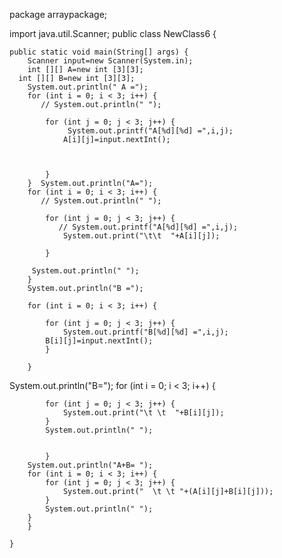 
package arraypackage;

import java.util.Scanner;
public class NewClass6 {
 
    public static void main(String[] args) {
        Scanner input=new Scanner(System.in);
        int [][] A=new int [3][3];
      int [][] B=new int [3][3];
        System.out.println(" A =");
        for (int i = 0; i < 3; i++) {
           // System.out.println(" ");
            
            for (int j = 0; j < 3; j++) {
                 System.out.printf("A[%d][%d] =",i,j);
                A[i][j]=input.nextInt();
         
                
        
            }
        }  System.out.println("A=");
        for (int i = 0; i < 3; i++) {
           // System.out.println(" ");
            
            for (int j = 0; j < 3; j++) {
               // System.out.printf("A[%d][%d] =",i,j);
                System.out.print("\t\t  "+A[i][j]);
            
            }
            
         System.out.println(" ");
        }
        System.out.println("B =");
        
        for (int i = 0; i < 3; i++) {
          
            for (int j = 0; j < 3; j++) {
                System.out.printf("B[%d][%d] =",i,j);
            B[i][j]=input.nextInt();      
            }
            
        }
 System.out.println("B=");
        for (int i = 0; i < 3; i++) {
            
            for (int j = 0; j < 3; j++) {
                System.out.print("\t \t  "+B[i][j]);
            }
            System.out.println(" ");
            
                
            }
        System.out.println("A+B= ");
        for (int i = 0; i < 3; i++) {
            for (int j = 0; j < 3; j++) {
                System.out.print("  \t \t "+(A[i][j]+B[i][j]));
            }
            System.out.println(" ");
        }
        }
      
    }




